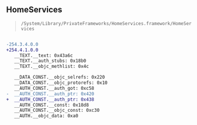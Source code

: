 ## HomeServices

> `/System/Library/PrivateFrameworks/HomeServices.framework/HomeServices`

```diff

-254.3.4.0.0
+254.4.1.0.0
   __TEXT.__text: 0x43a6c
   __TEXT.__auth_stubs: 0x18b0
   __TEXT.__objc_methlist: 0x4c

   __DATA_CONST.__objc_selrefs: 0x220
   __DATA_CONST.__objc_protorefs: 0x10
   __AUTH_CONST.__auth_got: 0xc58
-  __AUTH_CONST.__auth_ptr: 0x420
+  __AUTH_CONST.__auth_ptr: 0x438
   __AUTH_CONST.__const: 0x18d8
   __AUTH_CONST.__objc_const: 0xc30
   __AUTH.__objc_data: 0xa0

```
